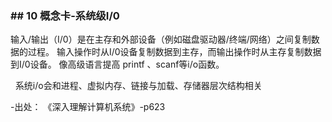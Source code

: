 ### \## 10 概念卡-系统级I/0

输入/输出（I/0）是在主存和外部设备（例如磁盘驱动器/终端/网络）之间复制数据的过程。 输入操作时从I/0设备复制数据到主存，而输出操作时从主存复制数据到I/0设备。 像高级语言提高 printf 、scanf等i/o函数。

  系统i/o会和进程、虚拟内存、链接与加载、存储器层次结构相关  

\-出处： 《深入理解计算机系统》-p623
